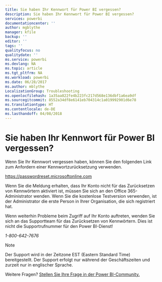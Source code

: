 ```yaml
---
title: Sie haben Ihr Kennwort für Power BI vergessen?
description: Sie haben Ihr Kennwort für Power BI vergessen?
services: powerbi
documentationcenter: ''
author: mgblythe
manager: kfile
backup: ''
editor: ''
tags: ''
qualityfocus: no
qualitydate: ''
ms.service: powerbi
ms.devlang: NA
ms.topic: article
ms.tgt_pltfrm: NA
ms.workload: powerbi
ms.date: 06/28/2017
ms.author: mblythe
LocalizationGroup: Troubleshooting
ms.openlocfilehash: 1a35aa822fe4b223fc217d568e136dbf1a6ea9df
ms.sourcegitcommit: 8552a34df8e6141eb704314c1a019992901d6e78
ms.translationtype: HT
ms.contentlocale: de-DE
ms.lasthandoff: 04/08/2018
---
```

# <a name="forgot-your-password-for-power-bi"></a>Sie haben Ihr Kennwort für Power BI vergessen?
Wenn Sie Ihr Kennwort vergessen haben, können Sie den folgenden Link zum Anfordern einer Kennwortzurücksetzung verwenden.

<https://passwordreset.microsoftonline.com>

Wenn Sie die Meldung erhalten, dass Ihr Konto nicht für das Zurücksetzen von Kennwörtern aktiviert ist, müssen Sie sich an den Office 365-Administrator wenden. Wenn Sie die kostenlose Testversion verwenden, ist der Administrator die erste Person in Ihrer Organisation, die sich registriert hat.

Wenn weiterhin Probleme beim Zugriff auf Ihr Konto auftreten, wenden Sie sich an das Supportteam für das Zurücksetzen von Kennwörtern. Dies ist nicht die Supportrufnummer für den Power BI-Dienst!

*1-800-642-7676*

> [!NOTE]
> Der Support wird in der Zeitzone EST (Eastern Standard Time) bereitgestellt. Der Support erfolgt nur während der Geschäftszeiten und zurzeit nur in englischer Sprache.
> 
> 

Weitere Fragen? [Stellen Sie Ihre Frage in der Power BI-Community.](http://community.powerbi.com/)


